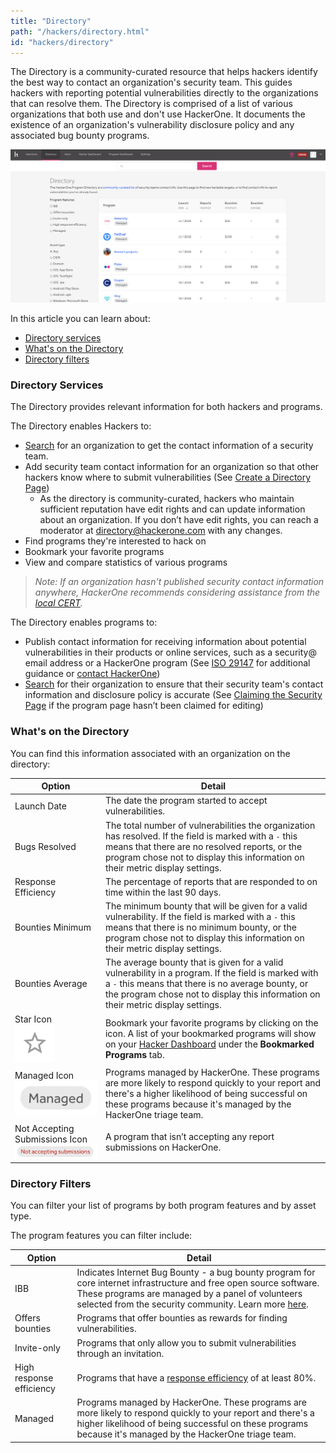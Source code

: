 ```yaml
---
title: "Directory"
path: "/hackers/directory.html"
id: "hackers/directory"
---
```


The Directory is a community-curated resource that helps hackers identify the best way to contact an organization's security team. This guides hackers with reporting potential vulnerabilities directly to the organizations that can resolve them. The Directory is comprised of a list of various organizations that both use and don't use HackerOne. It documents the existence of an organization's vulnerability disclosure policy and any associated bug bounty programs.

![revamped directory page](./images/better-directory-5.png)

In this article you can learn about:
* [Directory services](#services)
* [What's on the Directory](#what's)
* [Directory filters](#filters)

<h3 id="services">Directory Services</h3>
The Directory provides relevant information for both hackers and programs.

The Directory enables Hackers to:
* [Search](https://hackerone.com/directory) for an organization to get the contact information of a security team.
* Add security team contact information for an organization so that other hackers know where to submit vulnerabilities (See [Create a Directory Page](/hackers/create-a-directory-page.html))
   * As the directory is community-curated, hackers who maintain sufficient reputation have edit rights and can update information about an organization.  If you don’t have edit rights, you can reach a moderator at directory@hackerone.com with any changes.
* Find programs they're interested to hack on
* Bookmark your favorite programs  
* View and compare statistics of various programs

><i>Note: If an organization hasn't published security contact information anywhere, HackerOne recommends considering assistance from the [local CERT](https://www.first.org/members/teams/).</i>

The Directory enables programs to:
* Publish contact information for receiving information about potential vulnerabilities in their products or online services, such as a security@ email address or a HackerOne program (See [ISO 29147](http://www.iso.org/iso/catalogue_detail.htm?csnumber=45170) for additional guidance or [contact HackerOne](mailto:support@hackerone.com))
* [Search](https://hackerone.com/directory) for their organization to ensure that their security team's contact information and disclosure policy is accurate (See [Claiming the Security Page](/programs/security-page.html) if the program page hasn’t been claimed for editing)

<h3 id="what's">What's on the Directory</h3>
You can find this information associated with an organization on the directory:

Option | Detail
------ | ------
Launch Date | The date the program started to accept vulnerabilities.
Bugs Resolved | The total number of vulnerabilities the organization has resolved. If the field is marked with a `-` this means that there are no resolved reports, or the program chose not to display this information on their metric display settings.
Response Efficiency | The percentage of reports that are responded to on time within the last 90 days.
Bounties Minimum | The minimum bounty that will be given for a valid vulnerability. If the field is marked with a `-` this means that there is no minimum bounty, or the program chose not to display this information on their metric display settings.
Bounties Average | The average bounty that is given for a valid vulnerability in a program. If the field is marked with a `-` this means that there is no average bounty, or the program chose not to display this information on their metric display settings.
Star Icon<br>![star icon](./images/better-directory-4.png) | Bookmark your favorite programs by clicking on the icon. A list of your bookmarked programs will show on your [Hacker Dashboard](/hackers/hacker-dashboard.html) under the **Bookmarked Programs** tab.
Managed Icon<br>![managed icon](./images/better-directory-2.png) | Programs managed by HackerOne. These programs are more likely to respond quickly to your report and there's a higher likelihood of being successful on these programs because it's managed by the HackerOne triage team.
Not Accepting Submissions Icon<br>![not accepting submissions icon](./images/better-directory-3.png) | A program that isn’t accepting any report submissions on HackerOne.

<h3 id="filters">Directory Filters</h3>
You can filter your list of programs by both program features and by asset type.

The program features you can filter include:

Option | Detail
------ | ------
IBB | Indicates Internet Bug Bounty - a bug bounty program for core internet infrastructure and free open source software. These programs are managed by a panel of volunteers selected from the security community. Learn more [here](https://www.hackerone.com/internet-bug-bounty).
Offers bounties | Programs that offer bounties as rewards for finding vulnerabilities.
Invite-only | Programs that only allow you to submit vulnerabilities through an invitation.
High response efficiency | Programs that have a [response efficiency](/programs/response-target-indicators.html) of at least 80%.
Managed | Programs managed by HackerOne. These programs are more likely to respond quickly to your report and there's a higher likelihood of being successful on these programs because it's managed by the HackerOne triage team.
